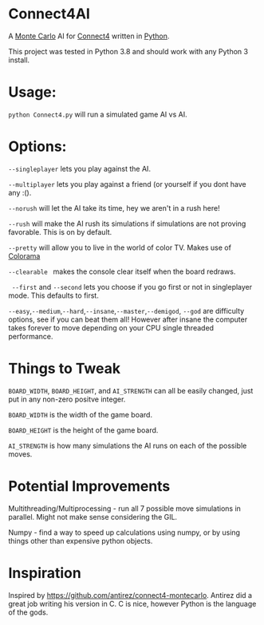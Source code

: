 # Connect4AI
A [Monte Carlo](https://en.wikipedia.org/wiki/Monte_Carlo_method) AI for [Connect4](https://en.wikipedia.org/wiki/Connect_Four) written in [Python](https://python.org). 

This project was tested in Python 3.8 and should work with any Python 3 install.

# Usage:
  ```python Connect4.py``` will run a simulated game AI vs AI.
  
# Options:
 ``` --singleplayer ``` lets you play against the AI.
 
 ``` --multiplayer ``` lets you play against a friend (or yourself if you dont have any :().

  ``` --norush ``` will let the AI take its time, hey we aren't in a rush here!
  
  ``` --rush ``` will make the AI rush its simulations if simulations are not proving favorable. This is on by default. 
  
  ``` --pretty ``` will allow you to live in the world of color TV. Makes use of [Colorama](https://pypi.org/project/colorama/)
  
  ``` --clearable  ``` makes the console clear itself when the board redraws.
  
  ``` --first``` and ```--second``` lets you choose if you go first or not in singleplayer mode. This defaults to first.
  
  ``` --easy ```,``` --medium ```,``` --hard ```,``` --insane ```,``` --master ```,``` --demigod ```, ```--god``` are difficulty options, see if you can beat them all! However after insane the computer takes forever to move depending on your CPU single threaded performance.

# Things to Tweak
```BOARD_WIDTH```, ```BOARD_HEIGHT```, and ```AI_STRENGTH``` can all be easily changed, just put in any non-zero positve integer.

``` BOARD_WIDTH ``` is the width of the game board.

``` BOARD_HEIGHT ``` is the height of the game board.

``` AI_STRENGTH ``` is how many simulations the AI runs on each of the possible moves.

# Potential Improvements
Multithreading/Multiprocessing - run all 7 possible move simulations in parallel. Might not make sense considering the GIL.

Numpy - find a way to speed up calculations using numpy, or by using things other than expensive python objects.

# Inspiration
Inspired by https://github.com/antirez/connect4-montecarlo. Antirez did a great job writing his version in C. C is nice, however Python is the language of the gods.
